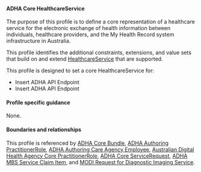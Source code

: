#### ADHA Core HealthcareService
The purpose of this profile is to define a core representation of a healthcare service for the electronic exchange of health information between individuals, healthcare providers, and the My Health Record system infrastructure in Australia.

This profile identifies the additional constraints, extensions, and value sets that build on and extend [HealthcareService](http://hl7.org/fhir/R4/healthcareservice.html) that are supported. 

This profile is designed to set a core HealthcareService for:
* Insert ADHA API Endpoint
* Insert ADHA API Endpoint


#### Profile specific guidance
None.


#### Boundaries and relationships
This profile is referenced by 
[ADHA Core Bundle](StructureDefinition-dh-bundle-core-1.html), 
[ADHA Authoring PractitionerRole](StructureDefinition-dh-practitionerrole-author-1.html),
[ADHA Authoring Care Agency Employee](StructureDefinition-dh-practitionerrole-author-cae-1.html),
[Australian Digital Health Agency Core PractitionerRole](StructureDefinition-dh-practitionerrole-core-1.html), 
[ADHA Core ServiceRequest](StructureDefinition-dh-servicerequest-core-1.html), 
[ADHA MBS Service Claim Item](StructureDefinition-dh-servicerequest-mbs-claim-1.html), and
[MODI Request for Diagnostic Imaging Service](StructureDefinition-dh-servicerequest-modi-1.html). 
